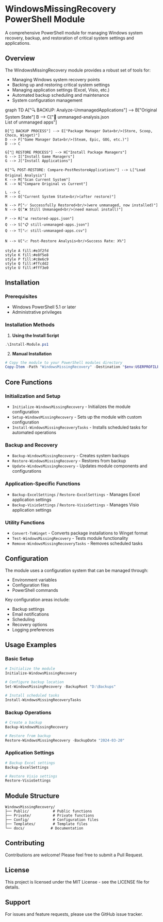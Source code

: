 # WindowsMissingRecovery PowerShell Module

A comprehensive PowerShell module for managing Windows system recovery, backup, and restoration of critical system settings and applications.

## Overview

The WindowsMissingRecovery module provides a robust set of tools for:

- Managing Windows system recovery points
- Backing up and restoring critical system settings
- Managing application settings (Excel, Visio, etc.)
- Automated backup scheduling and maintenance
- System configuration management

graph TD
    A["🔍 BACKUP: Analyze-UnmanagedApplications"] --> B["Original System State"]
    B --> C["📝 unmanaged-analysis.json<br/>List of unmanaged apps"]
    
    D["💾 BACKUP PROCESS"] --> E["Package Manager Data<br/>(Store, Scoop, Choco, Winget)"]
    D --> F["Game Manager Data<br/>(Steam, Epic, GOG, etc.)"]
    D --> C
    
    G["🔄 RESTORE PROCESS"] --> H["Install Package Managers"]
    G --> I["Install Game Managers"]
    G --> J["Install Applications"]
    
    K["🔍 POST-RESTORE: Compare-PostRestoreApplications"] --> L["Load Original Analysis"]
    K --> M["Scan Current System"]
    K --> N["Compare Original vs Current"]
    
    L --> C
    M --> O["Current System State<br/>(after restore)"]
    
    N --> P["✅ Successfully Restored<br/>(were unmanaged, now installed)"]
    N --> Q["❌ Still Unmanaged<br/>(need manual install)"]
    
    P --> R["📊 restored-apps.json"]
    Q --> S["📋 still-unmanaged-apps.json"]
    Q --> T["📈 still-unmanaged-apps.csv"]
    
    N --> U["📈 Post-Restore Analysis<br/>Success Rate: X%"]
    
    style A fill:#e3f2fd
    style K fill:#e8f5e8
    style P fill:#c8e6c9
    style Q fill:#ffcdd2
    style U fill:#fff3e0

## Installation

### Prerequisites

- Windows PowerShell 5.1 or later
- Administrative privileges

### Installation Methods

1. **Using the Install Script**

```powershell
.\Install-Module.ps1
```

2. **Manual Installation**

```powershell
# Copy the module to your PowerShell modules directory
Copy-Item -Path "WindowsMissingRecovery" -Destination "$env:USERPROFILE\Documents\WindowsPowerShell\Modules\" -Recurse
```

## Core Functions

### Initialization and Setup

- `Initialize-WindowsMissingRecovery` - Initializes the module configuration
- `Setup-WindowsMissingRecovery` - Sets up the module with custom configuration
- `Install-WindowsMissingRecoveryTasks` - Installs scheduled tasks for automated operations

### Backup and Recovery

- `Backup-WindowsMissingRecovery` - Creates system backups
- `Restore-WindowsMissingRecovery` - Restores from backup
- `Update-WindowsMissingRecovery` - Updates module components and configurations

### Application-Specific Functions

- `Backup-ExcelSettings` / `Restore-ExcelSettings` - Manages Excel application settings
- `Backup-VisioSettings` / `Restore-VisioSettings` - Manages Visio application settings

### Utility Functions

- `Convert-ToWinget` - Converts package installations to Winget format
- `Test-WindowsMissingRecovery` - Tests module functionality
- `Remove-WindowsMissingRecoveryTasks` - Removes scheduled tasks

## Configuration

The module uses a configuration system that can be managed through:

- Environment variables
- Configuration files
- PowerShell commands

Key configuration areas include:

- Backup settings
- Email notifications
- Scheduling
- Recovery options
- Logging preferences

## Usage Examples

### Basic Setup

```powershell
# Initialize the module
Initialize-WindowsMissingRecovery

# Configure backup location
Set-WindowsMissingRecovery -BackupRoot "D:\Backups"

# Install scheduled tasks
Install-WindowsMissingRecoveryTasks
```

### Backup Operations

```powershell
# Create a backup
Backup-WindowsMissingRecovery

# Restore from backup
Restore-WindowsMissingRecovery -BackupDate "2024-03-20"
```

### Application Settings

```powershell
# Backup Excel settings
Backup-ExcelSettings

# Restore Visio settings
Restore-VisioSettings
```

## Module Structure

```
WindowsMissingRecovery/
├── Public/           # Public functions
├── Private/          # Private functions
├── Config/           # Configuration files
├── Templates/        # Template files
└── docs/            # Documentation
```

## Contributing

Contributions are welcome! Please feel free to submit a Pull Request.

## License

This project is licensed under the MIT License - see the LICENSE file for details.

## Support

For issues and feature requests, please use the GitHub issue tracker.
